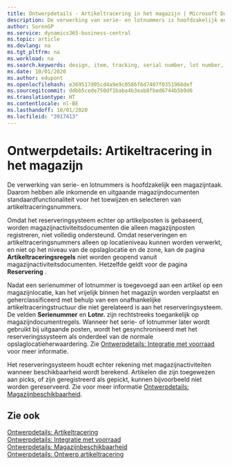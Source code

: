 ```yaml
---
title: Ontwerpdetails - Artikeltracering in het magazijn | Microsoft Docs
description: De verwerking van serie- en lotnummers is hoofdzakelijk een magazijntaak. Daarom hebben alle inkomende en uitgaande magazijndocumenten standaardfunctionaliteit voor het toewijzen en selecteren van artikeltraceringsnummers. Omdat het reserveringsysteem echter op artikelposten is gebaseerd, worden magazijnactiviteitsdocumenten die alleen magazijnposten registreren, niet volledig ondersteund.
author: SorenGP
ms.service: dynamics365-business-central
ms.topic: article
ms.devlang: na
ms.tgt_pltfrm: na
ms.workload: na
ms.search.keywords: design, item, tracking, serial number, lot number, outbound documents
ms.date: 10/01/2020
ms.author: edupont
ms.openlocfilehash: e369517d05cd4a9e9c0586f6d7407f0351966def
ms.sourcegitcommit: ddbb5cede750df1baba4b3eab8fbed6744b5b9d6
ms.translationtype: HT
ms.contentlocale: nl-BE
ms.lasthandoff: 10/01/2020
ms.locfileid: "3917413"
---
```

# <a name="design-details-item-tracking-in-the-warehouse"></a>Ontwerpdetails: Artikeltracering in het magazijn
De verwerking van serie- en lotnummers is hoofdzakelijk een magazijntaak. Daarom hebben alle inkomende en uitgaande magazijndocumenten standaardfunctionaliteit voor het toewijzen en selecteren van artikeltraceringsnummers.  

Omdat het reserveringsysteem echter op artikelposten is gebaseerd, worden magazijnactiviteitsdocumenten die alleen magazijnposten registreren, niet volledig ondersteund. Omdat reserveringen en artikeltraceringsnummers alleen op locatieniveau kunnen worden verwerkt, en niet op het niveau van de opslaglocatie en de zone, kan de pagina **Artikeltraceringsregels** niet worden geopend vanuit magazijnactiviteitsdocumenten. Hetzelfde geldt voor de pagina **Reservering** .  

Nadat een serienummer of lotnummer is toegevoegd aan een artikel op een magazijnlocatie, kan het vrijelijk binnen het magazijn worden verplaatst en geherclassificeerd met behulp van een onafhankelijke artikeltraceringstructuur die niet gerelateerd is aan het reserveringsysteem. De velden **Serienummer** en **Lotnr.** zijn rechtstreeks toegankelijk op magazijndocumentregels. Wanneer het serie- of lotnummer later wordt gebruikt bij uitgaande posten, wordt het gesynchroniseerd met het reserveringssysteem als onderdeel van de normale opslaglocatieherwaardering. Zie [Ontwerpdetails: Integratie met voorraad](design-details-integration-with-inventory.md) voor meer informatie.  

Het reserveringsysteem houdt echter rekening met magazijnactiviteiten wanneer beschikbaarheid wordt berekend. Artikelen die zijn toegewezen aan picks, of zijn geregistreerd als gepickt, kunnen bijvoorbeeld niet worden gereserveerd. Zie voor meer informatie [Ontwerpdetails: Magazijnbeschikbaarheid](design-details-availability-in-the-warehouse.md).

## <a name="see-also"></a>Zie ook  
[Ontwerpdetails: Artikeltracering](design-details-item-tracking.md)  
[Ontwerpdetails: Integratie met voorraad](design-details-integration-with-inventory.md)  
[Ontwerpdetails: Magazijnbeschikbaarheid](design-details-availability-in-the-warehouse.md)  
[Ontwerpdetails: Ontwerp artikeltracering](design-details-item-tracking-design.md)
